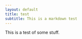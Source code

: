 ```yaml
---
layout: default
title: test
subtitle: This is a markdown test
---
```



This is a test of some stuff.
